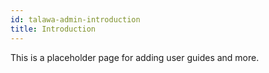 ```yaml
---
id: talawa-admin-introduction
title: Introduction
---
```


This is a placeholder page for adding user guides and more.

